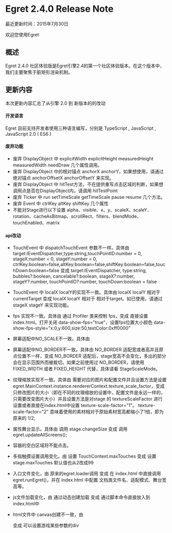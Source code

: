 Egret 2.4.0 Release Note
===============================


最近更新时间：2015年7月30日


欢迎您使用Egret

## 概述

Egret 2.4.0 社区体验版是Egret引擎2.4的第一个社区体验版本。在这个版本中，我们主要聚焦于脏矩形渲染机制。

## 更新内容


本次更新内容汇总了从引擎 2.0 到 新版本的的改动


#### 开发语言

Egret 目前支持开发者使用三种语言编写，分别是 TypeScript , JavaScript , JavaScript 2.0 ( ES6 )


#### 废弃功能
* 废弃 DisplayObject 中 explicitWidth explicitHeight measuredHeight measuredWidth needDraw 几个属性调用。
* 废弃 DisplayObject 中的相对锚点 anchorX anchorY，如果想使用，请通过绝对锚点 anchorOffsetX anchorOffsetY 来实现。
* 废弃 DisplayObject 中 hitTest方法，不在提供重写点击区域的判断，如果想调用点是否在DisplayObject内，请调用 hitTestPoint
* 废弃 Ticker 中 run setTimeScale getTimeScale pause resume 几个方法。
* 废弃 Event 中 ctrlKey altKey shiftKey 几个属性
* 不能对Stage进行以下设置 alpha、visible、x、y、scaleX、scaleY、rotation、cacheAsBitmap、scrollRect、filters、blendMode、touchEnabled、matrix

#### api改动
* TouchEvent 中 dispatchTouchEvent 参数不一样。具体由
  target:IEventDispatcher,type:string,touchPointID:number = 0, stageX:number = 0, stageY:number = 0, ctrlKey:boolean=false,altKey:boolean=false,shiftKey:boolean=false,touchDown:boolean=false  变成
  target:IEventDispatcher, type:string, bubbles?:boolean, cancelable?:boolean, stageX?:number, stageY?:number, touchPointID?:number, touchDown:boolean = false

* TouchEvent 中 localX localY的实现不一致。具体由
  localX localY 相对于 currentTarget 变成
  localX localY 相对于 相对于target。如已使用，请通过stageX stageY 来实现功能。

* fps 实现不一致。具体由
  通过 Profiler 类来控制 fps，变成
  直接设置 index.html。打开关闭 data-show-fps="true"，设置fps位置大小颜色 data-show-fps-style="x:0,y:600,size:50,textColor:0xff0000"

* 屏幕适配中NO_SCALE不一致。具体由

* 屏幕适配中NO_BORDER不一致。具体由
  NO_BORDER 适配宽或者高并且原点位置不一样，变成
  NO_BORDER 适配后，stage宽高不会变化，多出的部分会在显示范围外而被裁切。如果之前使用过 NO_BORDER，请使用 FIXED_WIDTH 或者 FIXED_HEIGHT 代替，具体请看 StageScaleMode。

* 纹理缩放实现不一致。具体由
  需要对应的图片和配置文件并且设置方法是设置 egret.MainContext.instance.rendererContext.texture_scale_factor，变成
  只修改图片的大小（即在不同的纹理缩放的设置中，配置文件是永远一样的，只需要改变图片大小）并且设置方法是对stage 的 textureScaleFactor 进行设置或者直接在index.html中设置 texture-scale-factor="1"。
  texture-scale-factor="2" 意味着使用的素材相对于原始素材宽高都缩小了1倍，即为原来的 1/2;

* 属性舞台显示。具体由
  调用 stage.changeSize 变成
  调用 egret.updateAllScreens();

* 容器的空白区域将不能点击。

* 多指触摸设置调用变化。由
  设置 TouchContext.maxTouches 变成
  设置 stage.maxTouches  默认值也从2改成99

* 入口文件变化，由
  原来的egret.loader调用 变成
  在 index.html 中直接调用 egret.runEgret()，并在 index.html 中配置 文档类文件名、适配模式、舞台宽高等。

* js文件加载变化，由
  通过动态创建加载 变成
  通过脚本命令直接放入到 index.html中

* html文件中 canvas创建不一致，由
  <div style="position:relative;" id="gameDiv"></div> 变成
  可以设置游戏某些参数的div
  <div id="lark-sample" style="margin: auto;width: 100%;height: 100%;" class="egret-player"
       data-entry-class="Main"
       data-scale-mode="showAll"
       data-orientation="auto"
       texture-scale-factor="1"
       data-orientation="portrait"
       data-content-width="480"
       data-content-height="800"
       data-show-paint-rect="false"
       data-show-fps="true"
       data-show-fps-style="x:0,y:0,size:24,textColor:0xffffff"
       data-show-log="false" data-log-filter="">
  </div>


#### 新加功能
* DisplayObject 中 mask 增加同时支持 Rectangle 和 DisplayObject。

* 屏幕适配已支持旋转，并且可以指定横竖屏。
  在index.html中
     data-orientation="auto" 设置横竖屏，具体见 OrientationMode，
     data-content-width="480" 设置宽
     data-content-height="800" 设置高

* 设置脏矩形显示区域
  在 index.html 中设置 data-show-paint-rect="false"

* 由于ts中不支持调用父类属性的方式，因此新增加api用来调用父类的属性的方式。
  egret.superSetter(this, "alpha", 1); 代替其他语言中的 super.alpha = 1;
  egret.superGetter(this, "alpha"); 代替其他语言中的 super.alpha

#### 未加入的功能
* webGL、滤镜
* native

#### 注意
* 如果调用过引擎内部的方法或者属性，请自行查找最新对应的方法或者属性。